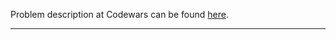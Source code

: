 Problem description at Codewars can be found
[here](https://www.codewars.com/kata/59fca81a5712f9fa4700159a/train/python).

-------------


